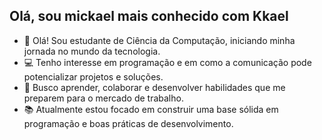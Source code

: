## Olá, sou mickael mais conhecido com Kkael

- 👋 Olá! Sou estudante de Ciência da Computação, iniciando minha jornada no mundo da tecnologia.
- 💻 Tenho interesse em programação e em como a comunicação pode potencializar projetos e soluções.
- 🚀 Busco aprender, colaborar e desenvolver habilidades que me preparem para o mercado de trabalho.
- 📚 Atualmente estou focado em construir uma base sólida em programação e boas práticas de desenvolvimento.
